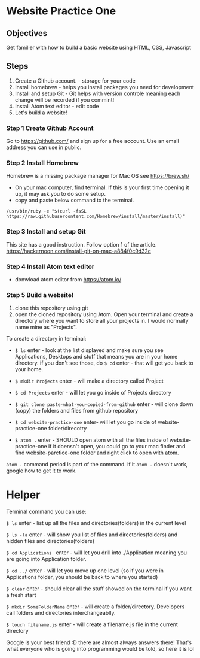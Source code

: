 # Website Practice One
## Objectives
Get familier with how to build a basic website using HTML, CSS, Javascript

## Steps
1. Create a Github account. - storage for your code
2. Install homebrew         - helps you install packages you need for development
3. Install and setup Git    - Git helps with version controle meaning each change will be recorded if you commint!
4. Install Atom text editor - edit code
5. Let's build a website!   

### Step 1 Create Github Account
Go to https://github.com/ and sign up for a free account. Use an email address you can use in public.

### Step 2 Install Homebrew
Homebrew is a missing package manager for Mac OS see https://brew.sh/

- On your mac computer, find terminal. If this is your first time opening it up, it may ask you to do some setup. 
- copy and paste below command to the terminal.

`/usr/bin/ruby -e "$(curl -fsSL https://raw.githubusercontent.com/Homebrew/install/master/install)"` 

### Step 3 Install and setup Git

This site has a good instruction. Follow option 1 of the article. https://hackernoon.com/install-git-on-mac-a884f0c9d32c

### Step 4 Install Atom text editor
- donwload atom editor from https://atom.io/

### Step 5 Build a website!

1. clone this repository using git
2. open the cloned repository using Atom. Open your terminal and create a directory where you want to store all your projects in. I would normally name mine as "Projects".

To create a directory in terminal:

- `$ ls` enter - look at the list displayed and make sure you see Applications, Desktops and stuff that means you are in your home directory. if you don't see those, do `$ cd` enter - that will get you back to your home.

- `$ mkdir Projects` enter - will make a directory called Project

- `$ cd Projects` enter - will let you go inside of Projects directory

- `$ git clone paste-what-you-copied-from-github` enter - will clone down (copy) the folders and files from github repository

- `$ cd website-practice-one` enter- will let you go inside of website-practice-one folder/direcotry

- `$ atom .` enter - SHOULD open atom with all the files inside of website-practice-one if it doensn't open, you could go to your mac finder and find website-parctice-one folder and right click to open with atom. 



`atom .` command period is part of the command. if it `atom .` doesn't work, google how to get it to work.


# Helper
Terminal command you can use:

`$ ls` enter - list up all the files and directories(folders) in the current level

`$ ls -la` enter - will show you list of files and directories(folders) and hidden files and directories(folders)

`$ cd Applications ` enter - will let you drill into ./Application meaning you are going into Application folder.

`$ cd ../` enter - will let you move up one level (so if you were in Applications folder, you should be back to where you started)

`$ clear` enter - should clear all the stuff showed on the terminal if you want a fresh start

`$ mkdir SomeFolderName` enter - will create a folder/directory. Developers call folders and directories interchangeablly.

`$ touch filename.js` enter - will create a filename.js file in the current directory


Google is your best friend :D there are almost always answers there! That's what everyone who is going into programming would be told, so here it is lol 




